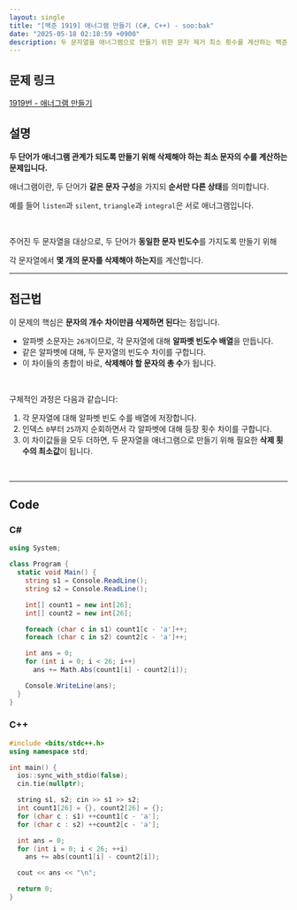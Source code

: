 ```yaml
---
layout: single
title: "[백준 1919] 애너그램 만들기 (C#, C++) - soo:bak"
date: "2025-05-18 02:18:59 +0900"
description: 두 문자열을 애너그램으로 만들기 위한 문자 제거 최소 횟수를 계산하는 백준 1919번 애너그램 만들기 문제의 C# 및 C++ 풀이 및 해설
---
```


## 문제 링크
[1919번 - 애너그램 만들기](https://www.acmicpc.net/problem/1919)

## 설명

**두 단어가 애너그램 관계가 되도록 만들기 위해 삭제해야 하는 최소 문자의 수를 계산하는 문제입니다.**

애너그램이란, 두 단어가 **같은 문자 구성**을 가지되 **순서만 다른 상태**를 의미합니다.

예를 들어 `listen`과 `silent`, `triangle`과 `integral`은 서로 애너그램입니다.

<br>

주어진 두 문자열을 대상으로, 두 단어가 **동일한 문자 빈도수**를 가지도록 만들기 위해

각 문자열에서 **몇 개의 문자를 삭제해야 하는지**를 계산합니다.

---

## 접근법

이 문제의 핵심은 **문자의 개수 차이만큼 삭제하면 된다**는 점입니다.

- 알파벳 소문자는 `26개`이므로, 각 문자열에 대해 **알파벳 빈도수 배열**을 만듭니다.
- 같은 알파벳에 대해, 두 문자열의 빈도수 차이를 구합니다.
- 이 차이들의 총합이 바로, **삭제해야 할 문자의 총 수**가 됩니다.

<br>

구체적인 과정은 다음과 같습니다:

1. 각 문자열에 대해 알파벳 빈도 수를 배열에 저장합니다.
2. 인덱스 `0`부터 `25`까지 순회하면서 각 알파벳에 대해 등장 횟수 차이를 구합니다.
3. 이 차이값들을 모두 더하면, 두 문자열을 애너그램으로 만들기 위해 필요한 **삭제 횟수의 최소값**이 됩니다.

<br>

---

## Code

### C#
```csharp
using System;

class Program {
  static void Main() {
    string s1 = Console.ReadLine();
    string s2 = Console.ReadLine();

    int[] count1 = new int[26];
    int[] count2 = new int[26];

    foreach (char c in s1) count1[c - 'a']++;
    foreach (char c in s2) count2[c - 'a']++;

    int ans = 0;
    for (int i = 0; i < 26; i++)
      ans += Math.Abs(count1[i] - count2[i]);

    Console.WriteLine(ans);
  }
}
```

### C++
```cpp
#include <bits/stdc++.h>
using namespace std;

int main() {
  ios::sync_with_stdio(false);
  cin.tie(nullptr);

  string s1, s2; cin >> s1 >> s2;
  int count1[26] = {}, count2[26] = {};
  for (char c : s1) ++count1[c - 'a'];
  for (char c : s2) ++count2[c - 'a'];

  int ans = 0;
  for (int i = 0; i < 26; ++i)
    ans += abs(count1[i] - count2[i]);

  cout << ans << "\n";

  return 0;
}
```
